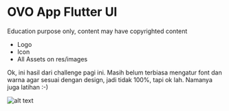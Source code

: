 # OVO App Flutter UI #
Education purpose only, content may have copyrighted content
* Logo
* Icon
* All Assets on res/images

Ok, ini hasil dari challenge pagi ini.
Masih belum terbiasa mengatur font dan warna agar sesuai dengan design,
jadi tidak 100%, tapi ok lah. Namanya juga latihan :-)

![alt text](https://i.imgur.com/vrloPLN.png)



